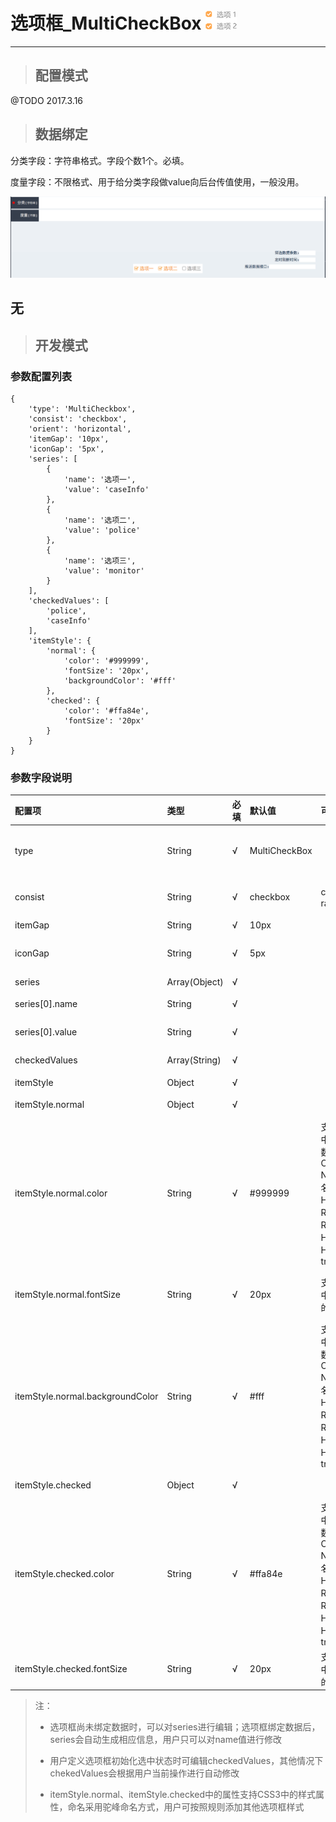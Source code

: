 # 选项框\_MultiCheckBox ![](/assets/MultiCheckBox.png)

---

> ## 配置模式

@TODO 2017.3.16

> ## 数据绑定

分类字段：字符串格式。字段个数1个。必填。

度量字段：不限格式、用于给分类字段做value向后台传值使用，一般没用。

![](/assets/multiCheckBoxData.png)

## 无

> ## 开发模式

### 参数配置列表

```
{
    'type': 'MultiCheckbox',
    'consist': 'checkbox',
    'orient': 'horizontal',
    'itemGap': '10px',
    'iconGap': '5px',
    'series': [
        {
            'name': '选项一',
            'value': 'caseInfo'
        },
        {
            'name': '选项二',
            'value': 'police'
        },
        {
            'name': '选项三',
            'value': 'monitor'
        }
    ],
    'checkedValues': [
        'police',
        'caseInfo'
    ],
    'itemStyle': {
        'normal': {
            'color': '#999999',
            'fontSize': '20px',
            'backgroundColor': '#fff'
        },
        'checked': {
            'color': '#ffa84e',
            'fontSize': '20px'
        }
    }
}
```

### 参数字段说明

| 配置项 | 类型 | 必填 | 默认值 | 可选参数 | 功能/备注 |
| :--- | :--- | :--- | :--- | :--- | :--- |
| type | String | √ | MultiCheckBox |  | 控件类型——MultiCheckBox选项框，不可修改 |
| consist | String | √ | checkbox | checkbox、radio | 选项种类。checkbox多选；radio单选 |
| itemGap | String | √ | 10px |  | 选项之间的间隔 |
| iconGap | String | √ | 5px |  | 选项的勾选框与选项文本框之间的间隔 |
| series | Array\(Object\) | √ |  |  | 选项数据 |
| series\[0\].name | String | √ |  |  | 选项文本内容，可以重复 |
| series\[0\].value | String | √ |  |  | 选项唯一标识，不可重复 |
| checkedValues | Array\(String\) | √ |  |  | 当前为选中状态下的选项标识 |
| itemStyle | Object | √ |  |  | 选项样式 |
| itemStyle.normal | Object | √ |  |  | 选项**未选中**状态样式 |
| itemStyle.normal.color | String | √ | \#999999 | 支持CSS3中颜色的参数值，包括Color Name\(颜色名称\)、HEX、RGB、RGBA、HSL、HSLA、transparent | 选项**未选中**状态勾选框与选项文本框内的文本颜色 |
| itemStyle.normal.fontSize | String | √ | 20px | 支持CSS3中font-size的参数值 | 选项**未选中**状态勾选框与选项文本框内的文本大小 |
| itemStyle.normal.backgroundColor | String | √ | \#fff | 支持CSS3中颜色的参数值，包括Color Name\(颜色名称\)、HEX、RGB、RGBA、HSL、HSLA、transparent | 选项**未选中**状态勾选框与选项文本框内的背景颜色 |
| itemStyle.checked | Object | √ |  |  | 选项**选中**状态样式 |
| itemStyle.checked.color | String | √ | \#ffa84e | 支持CSS3中颜色的参数值，包括Color Name\(颜色名称\)、HEX、RGB、RGBA、HSL、HSLA、transparent | 选项**选中**状态勾选框与选项文本框内的文本颜色 |
| itemStyle.checked.fontSize | String | √ | 20px | 支持CSS3中font-size的参数值 | 选项**选中**状态勾选框与选项文本框内的文本大小 |

> 注：
>
> * 选项框尚未绑定数据时，可以对series进行编辑；选项框绑定数据后，series会自动生成相应信息，用户只可以对name值进行修改
> * 用户定义选项框初始化选中状态时可编辑checkedValues，其他情况下chekedValues会根据用户当前操作进行自动修改
>
> * itemStyle.normal、itemStyle.checked中的属性支持CSS3中的样式属性，命名采用驼峰命名方式，用户可按照规则添加其他选项框样式



